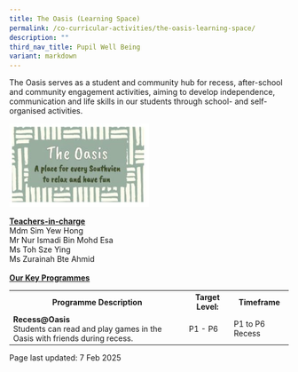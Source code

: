 ```yaml
---
title: The Oasis (Learning Space)
permalink: /co-curricular-activities/the-oasis-learning-space/
description: ""
third_nav_title: Pupil Well Being
variant: markdown
---
```

<p>The Oasis serves as a student and community hub for recess, after-school and community engagement activities, aiming to develop independence, communication and life skills in our students through school- and self-organised activities.</p>
<img style="width:50%" src="/images/Oasis1.jpg">
<p><u><strong>Teachers-in-charge</strong></u><br>Mdm Sim Yew Hong<br>Mr Nur Ismadi Bin Mohd Esa<br>Ms Toh Sze Ying<br>Ms Zurainah Bte Ahmid<br><br><u><strong>Our Key Programmes</strong></u></p>
<table>
	<tbody>
		<tr>
			<th>Programme Description</th>
		<th>Target Level:</th>
		<th>Timeframe</th>
		</tr>
		<tr>
			<td><strong>Recess@Oasis</strong><br>Students can read and play games in the Oasis with friends during recess.<br>
			</td><td>P1 - P6</td>
			<td>P1 to P6 Recess</td>
		</tr>
	</tbody>
	</table>
	<p>Page last updated: 7 Feb 2025</p>